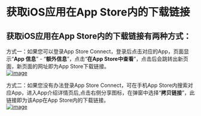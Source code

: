 # 获取iOS应用在App Store内的下载链接

## 获取iOS应用在App Store内的下载链接有两种方式：
方式一：如果您可以登录App Store Connect，登录后点击对应的App，页面显示“**App 信息**” - “**额外信息**”，点击“**在App Store中查看**”，点击后会跳转出新页面，新页面的网址即为App Store下载链接。  
<a data-fancybox title="img" href="/zh/appDevelop/oemapp/appstore/store37.png">![image](/zh/appDevelop/oemapp/appstore/store37.png)</a>

方式二：如果您没有办法登录App Store Connect，可在手机App Store内搜索对应App，进入App介绍详情页后,点击右侧分享图标，在弹窗中选择“**拷贝链接**”，此链接即为该App在App Store内的下载链接。  
<a data-fancybox title="img" href="/zh/appDevelop/oemapp/appstore/store38.png">![image](/zh/appDevelop/oemapp/appstore/store38.png)</a>
